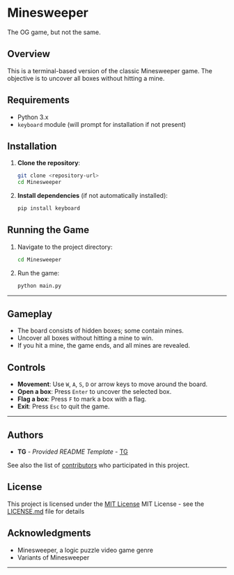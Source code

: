 # Minesweeper

The OG game,
but not the same.

## Overview
This is a terminal-based version of the classic Minesweeper game. The objective is to uncover all boxes without hitting a mine.

## Requirements
- Python 3.x
- `keyboard` module (will prompt for installation if not present)

## Installation
1. **Clone the repository**:
   ```bash
   git clone <repository-url>
   cd Minesweeper
   ```

2. **Install dependencies** (if not automatically installed):
   ```bash
   pip install keyboard
   ```

## Running the Game
1. Navigate to the project directory:
   ```bash
   cd Minesweeper
   ```

2. Run the game:
   ```bash
   python main.py
   ```

---

## Gameplay
- The board consists of hidden boxes; some contain mines.
- Uncover all boxes without hitting a mine to win.
- If you hit a mine, the game ends, and all mines are revealed.

## Controls
- **Movement**: Use `W`, `A`, `S`, `D` or arrow keys to move around the board.
- **Open a box**: Press `Enter` to uncover the selected box.
- **Flag a box**: Press `F` to mark a box with a flag.
- **Exit**: Press `Esc` to quit the game.

---

## Authors

  - **TG** - *Provided README Template* -
    [TG](https://github.com/ElektrikFire)

See also the list of
[contributors](https://github.com/ElektrikFire/Minesweeper/graphs/contributors)
who participated in this project.

## License

This project is licensed under the [MIT License](LICENSE)
MIT License - see the [LICENSE.md](LICENSE) file for
details

## Acknowledgments

  - Minesweeper, a logic puzzle video game genre
  - Variants of Minesweeper

---